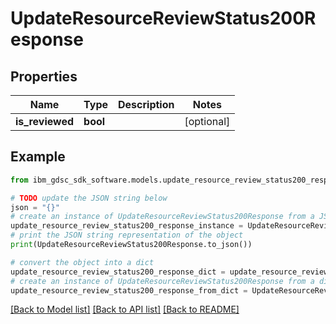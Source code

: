 # UpdateResourceReviewStatus200Response


## Properties

Name | Type | Description | Notes
------------ | ------------- | ------------- | -------------
**is_reviewed** | **bool** |  | [optional] 

## Example

```python
from ibm_gdsc_sdk_software.models.update_resource_review_status200_response import UpdateResourceReviewStatus200Response

# TODO update the JSON string below
json = "{}"
# create an instance of UpdateResourceReviewStatus200Response from a JSON string
update_resource_review_status200_response_instance = UpdateResourceReviewStatus200Response.from_json(json)
# print the JSON string representation of the object
print(UpdateResourceReviewStatus200Response.to_json())

# convert the object into a dict
update_resource_review_status200_response_dict = update_resource_review_status200_response_instance.to_dict()
# create an instance of UpdateResourceReviewStatus200Response from a dict
update_resource_review_status200_response_from_dict = UpdateResourceReviewStatus200Response.from_dict(update_resource_review_status200_response_dict)
```
[[Back to Model list]](../README.md#documentation-for-models) [[Back to API list]](../README.md#documentation-for-api-endpoints) [[Back to README]](../README.md)


